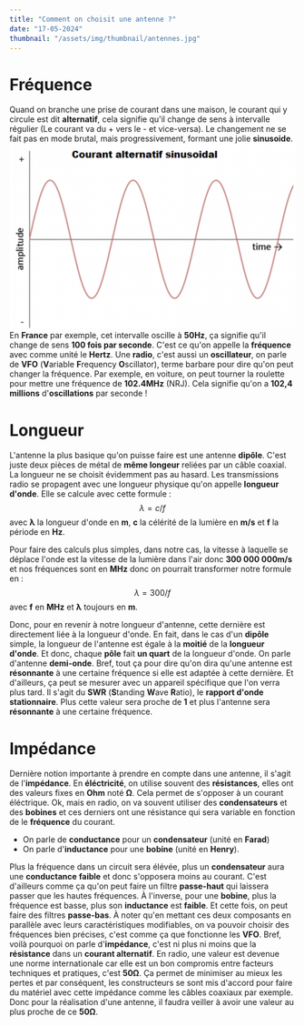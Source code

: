 ```yaml
---
title: "Comment on choisit une antenne ?"
date: "17-05-2024"
thumbnail: "/assets/img/thumbnail/antennes.jpg"
---
```


# Fréquence
Quand on branche une prise de courant dans une maison, le courant qui y circule est dit **alternatif**, cela signifie qu'il change de sens à intervalle régulier (Le courant va du + vers le - et vice-versa). Le changement ne se fait pas en mode brutal, mais progressivement, formant une jolie **sinusoide**. 
![Sinusoide](../../assets/img/mini-cours/sinusoide.png)
En **France** par exemple, cet intervalle oscille à **50Hz**, ça signifie qu'il change de sens **100 fois par seconde**. C'est ce qu'on appelle la **fréquence** avec comme unité le **Hertz**. 
Une **radio**, c'est aussi un **oscillateur**, on parle de **VFO** (**V**ariable **F**requency **O**scillator), terme barbare pour dire qu'on peut changer la fréquence. 
Par exemple, en voiture, on peut tourner la roulette pour mettre une fréquence de **102.4MHz** (NRJ). Cela signifie qu'on a **102,4 millions** d'**oscillations** par seconde ! 
# Longueur
L'antenne la plus basique qu'on puisse faire est une antenne **dipôle**. C'est juste deux pièces de métal de **même longeur** reliées par un câble coaxial. 
La longueur ne se choisit évidemment pas au hasard. Les transmissions radio se propagent avec une longueur physique qu'on appelle **longueur d'onde**. Elle se calcule avec cette formule : 
$$ λ=c/f $$
avec **λ** la longueur d'onde en **m**, **c** la célérité de la lumière en **m/s** et **f** la période en **Hz**. 

Pour faire des calculs plus simples, dans notre cas, la vitesse à laquelle se déplace l'onde est la vitesse de la lumière dans l'air donc **300 000 000m/s** et nos fréquences sont en **MHz** donc on pourrait transformer notre formule en : 
$$ λ=300/f $$
avec **f** en **MHz** et **λ** toujours en **m**. 

Donc, pour en revenir à notre longueur d'antenne, cette dernière est directement liée à la longueur d'onde. En fait, dans le cas d'un **dipôle** simple, la longueur de l'antenne est égale à la **moitié** de la **longueur d'onde**. Et donc, chaque **pôle** fait **un quart** de la longueur d'onde. On parle d'antenne **demi-onde**. 
Bref, tout ça pour dire qu'on dira qu'une antenne est **résonnante** à une certaine fréquence si elle est adaptée à cette dernière. Et d'ailleurs, ça peut se mesurer avec un appareil spécifique que l'on verra plus tard. Il s'agit du **SWR** (**S**tanding **W**ave **R**atio), le **rapport d'onde stationnaire**. Plus cette valeur sera proche de **1** et plus l'antenne sera **résonnante** à une certaine fréquence. 
# Impédance 
Dernière notion importante à prendre en compte dans une antenne, il s'agit de l'**impédance**. 
En **éléctricité**, on utilise souvent des **résistances**, elles ont des valeurs fixes en **Ohm** noté **Ω**. Cela permet de s'opposer à un courant éléctrique. 
Ok, mais en radio, on va souvent utiliser des **condensateurs** et des **bobines** et ces derniers ont une résistance qui sera variable en fonction de le **fréquence** du courant. 
- On parle de **conductance** pour un **condensateur** (unité en **Farad**) 
- On parle d'**inductance** pour une **bobine** (unité en **Henry**). 

Plus la fréquence dans un circuit sera élévée, plus un **condensateur** aura une **conductance** **faible** et donc s'opposera moins au courant. C'est d'ailleurs comme ça qu'on peut faire un filtre **passe-haut** qui laissera passer que les hautes fréquences.
À l'inverse, pour une **bobine**, plus la fréquence est basse, plus son **inductance** est **faible**. Et cette fois, on peut faire des filtres **passe-bas**. 
À noter qu'en mettant ces deux composants en parallèle avec leurs caractéristiques modifiables, on va pouvoir choisir des fréquences bien précises, c'est comme ça que fonctionne les **VFO**. 
Bref, voilà pourquoi on parle d'**impédance**, c'est ni plus ni moins que la **résistance** dans un **courant alternatif**.
En radio, une valeur est devenue une norme internationale car elle est un bon compromis entre facteurs techniques et pratiques, c'est **50Ω**. Ça permet de minimiser au mieux les pertes et par conséquent, les constructeurs se sont mis d'accord pour faire du matériel avec cette impédance comme les câbles coaxiaux par exemple. 
Donc pour la réalisation d'une antenne, il faudra veiller à avoir une valeur au plus proche de ce **50Ω**. 